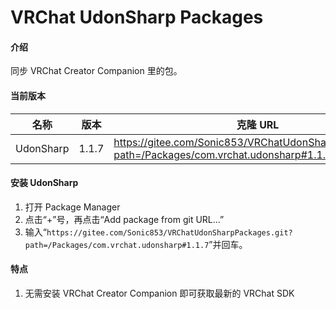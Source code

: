 # VRChat UdonSharp Packages

#### 介绍

同步 VRChat Creator Companion 里的包。

#### 当前版本

| 名称      | 版本  | 克隆 URL                                                                                |
| --------- | ----- | --------------------------------------------------------------------------------------- |
| UdonSharp | 1.1.7 | https://gitee.com/Sonic853/VRChatUdonSharpPackages.git?path=/Packages/com.vrchat.udonsharp#1.1.7 |

#### 安装 UdonSharp

1. 打开 Package Manager
2. 点击“+”号，再点击“Add package from git URL...”
3. 输入“`https://gitee.com/Sonic853/VRChatUdonSharpPackages.git?path=/Packages/com.vrchat.udonsharp#1.1.7`”并回车。

#### 特点

1. 无需安装 VRChat Creator Companion 即可获取最新的 VRChat SDK
